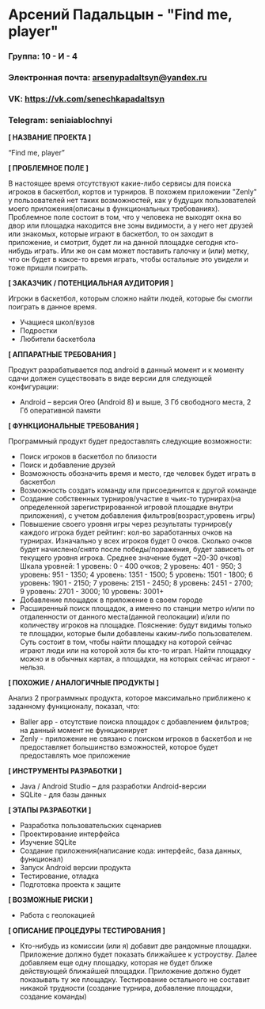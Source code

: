 # Арсений Падальцын - "Find me, player"

### Группа: 10 - И - 4
### Электронная почта: arsenypadaltsyn@yandex.ru
### VK: https://vk.com/senechkapadaltsyn
### Telegram: seniaiablochnyi


**[ НАЗВАНИЕ ПРОЕКТА ]**

“Find me, player”

**[ ПРОБЛЕМНОЕ ПОЛЕ ]**

В настоящее время отсутствуют какие-либо сервисы для поиска игроков в баскетбол, кортов и турниров. В похожем приложении "Zenly" у пользователей нет таких возможностей, как у будущих пользователей моего приложения(описаны в функциональных требованиях). Проблемное поле состоит в том, что у человека не выходят окна во двор или площадка находится вне зоны видимости, а у него нет друзей или знакомых, которые играют в баскетбол, то он заходит в приложение, и смотрит, будет ли на данной площадке сегодня кто-нибудь играть.
Или же он сам может поставить галочку и (или) метку, что он будет в какое-то время играть, чтобы остальные это увидели и тоже пришли поиграть.

**[ ЗАКАЗЧИК / ПОТЕНЦИАЛЬНАЯ АУДИТОРИЯ ]**

Игроки в баскетбол, которым сложно найти людей, которые бы смогли поиграть в данное время.

* Учащиеся школ/вузов
* Подростки
* Любители баскетбола

**[ АППАРАТНЫЕ ТРЕБОВАНИЯ ]** 

Продукт разрабатывается под android в данный момент и к моменту сдачи должен существовать в виде версии для следующей конфигурации:

* Android – версия Oreo (Android 8) и выше, 3 Гб свободного места, 2 Гб оперативной памяти

**[ ФУНКЦИОНАЛЬНЫЕ ТРЕБОВАНИЯ ]**

Программный продукт будет предоставлять следующие возможности:
* Поиск игроков в баскетбол по близости 
* Поиск и добавление друзей
* Возможность обозначить время и место, где человек будет играть в баскетбол 
* Возможность создать команду или присоединится к другой команде
* Создание собственных турниров/участие в чьих-то турнирах(на определенной зарегистрированной игровой площадке внутри приложения), с учетом добавления фильтров(возраст,уровень игры)
* Повышение своего уровня игры через результаты турниров(у каждого игрока будет рейтинг: кол-во заработанных очков на турнирах. Изначально у  всех игроков будет 0 очков. Сколько очков будет начислено/снято после победы/поражения, будет зависеть от текущего уровня игрока. Среднее значение будет ~20-30 очков)
Шкала уровней: 1 уровень: 0 - 400 очков; 2 уровень: 401 - 950; 3 уровень: 951 - 1350; 4 уровень: 1351 - 1500; 5 уровень: 1501 - 1800; 6 уровень: 1901 - 2150; 7 уровень: 2151 - 2450; 8 уровень: 2451 - 2700; 9 уровень: 2701 - 3000; 10 уровень: 3001+ 
* Добавление площадок в приложение в своем городе
* Расширенный поиск площадок, а именно по станции метро и/или по отдаленности от данного места(данной геолокации) и/или по количеству игроков на площадке. Пояснение: будут видимы только те площадки, которые были добавлены каким-либо пользователем. Суть состоит в том, чтобы найти площадку на которой сейчас играют люди или на которой хотя бы кто-то играл. Найти площадку можно и в обычных картах, а площадки, на которых сейчас играют - нельзя.

**[ ПОХОЖИЕ / АНАЛОГИЧНЫЕ ПРОДУКТЫ ]**

Анализ 2 программных продукта, которое максимально приближено к заданному функционалу, показал, что:

* Baller app - отсутствие поиска площадок с добавлением фильтров; на данный момент не функционирует
* Zenly - приложение не связано с поиском игроков в баскетбол и не предоставляет большинство взможностей, которое будет предоставлять мое приложение

**[ ИНСТРУМЕНТЫ РАЗРАБОТКИ ]**

*	Java / Android Studio – для разработки Android-версии
* SQLite - для базы данных

**[ ЭТАПЫ РАЗРАБОТКИ ]**

*	Разработка пользовательских сценариев
*	Проектирование интерфейса
*	Изучение SQLite
*	Создание приложения(написание кода: интерфейс, база данных, функционал)
*	Запуск Android версии продукта
*	Тестирование, отладка
*	Подготовка проекта к защите

**[ ВОЗМОЖНЫЕ РИСКИ ]**
* Работа с геолокацией

**[ ОПИСАНИЕ ПРОЦЕДУРЫ ТЕСТИРОВАНИЯ ]**
* Кто-нибудь из комиссии (или я) добавит две рандомные площадки. Приложение должно будет показать ближайшее к устроуству. Далее добавляем еще одну площадку, которая не будет ближе действующей ближайшей площадки. Приложение должно будет показывать ту же площадку. Тестирование остального не составит никакой трудности (создание турнира, добавление площадки, создание команды)
